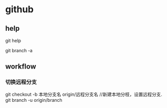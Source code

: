 # github
## help
git help <verb>

git branch -a
## workflow
### 切换远程分支

git checkout -b 本地分支名 origin/远程分支名   //新建本地分枝，设置远程分支.
git branch -u origin/branch 